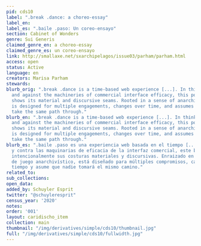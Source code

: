 ```yaml
---
pid: cds10
label: ".break .dance: a choreo-essay"
label_en:
label_es: ".baile .paso: Un coreo-ensayo"
section: Cabinet of Wonders
genre: Sui Generis
claimed_genre_en: a choreo-essay
claimed_genre_es: un coreo-ensayo
link: http://smallaxe.net/sxarchipelagos/issue03/parham/parham.html
access: open
status: Active
language: en
creators: Marisa Parham
stewards:
blurb_orig: ".break .dance is a time-based web experience [...]. In thinking through
  and against the machineries of commercial interface efficacy, this pocket intentionally
  shows its material and discursive seams. Rooted in a sense of anarchival play, it
  is designed for multiple engagements, changes over time, and assumes no one will
  take the same path through."
blurb_en: ".break .dance is a time-based web experience [...]. In thinking through
  and against the machineries of commercial interface efficacy, this pocket intentionally
  shows its material and discursive seams. Rooted in a sense of anarchival play, it
  is designed for multiple engagements, changes over time, and assumes no one will
  take the same path through."
blurb_es: ".baile .paso es una experiencia web basada en el tiempo [...]. Al pensar
  y contra las maquinarias de eficacia de la interfaz comercial, este bolsillo muestra
  intencionalmente sus costuras materiales y discursivas. Enraizado en un sentido
  de juego anarchivístico, está diseñado para múltiples compromisos, cambios con el
  tiempo y asume que nadie tomará el mismo camino."
related_to:
sub_collections:
open_data:
added_by: Schuyler Esprit
twitter: "@schuyleresprit"
census_year: '2020'
notes:
order: '001'
layout: caridischo_item
collection: main
thumbnail: "/img/derivatives/simple/cds10/thumbnail.jpg"
full: "/img/derivatives/simple/cds10/fullwidth.jpg"
---
```

